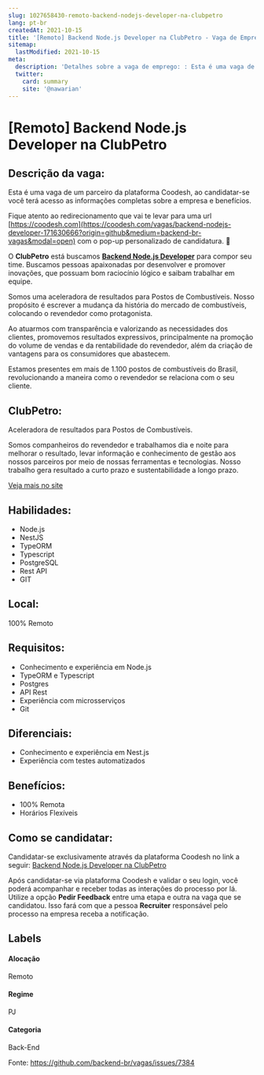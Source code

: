```yaml
---
slug: 1027658430-remoto-backend-nodejs-developer-na-clubpetro
lang: pt-br
createdAt: 2021-10-15
title: '[Remoto] Backend Node.js Developer na ClubPetro - Vaga de Emprego'
sitemap:
  lastModified: 2021-10-15
meta:
  description: 'Detalhes sobre a vaga de emprego: : Esta é uma vaga de um parceiro da plataforma Coodesh, ao candidatar-se você terá acesso as informações completas sobre a empresa e benefícios.  Fique atento ao redirecionamento que vai te levar para uma url [https://coodesh.com](https://coodesh.com/vagas/backend-nodejs-developer-171630666?origin=github&medium=backend-br-vagas&modal=open) com o pop-up personalizado de candidatura. 👋 <p>O <strong>ClubPetro</strong> está buscamos <strong><ins>Backend Node.js Developer</ins></strong> para compor seu time. Buscamos pessoas apaixonadas por desenvolver e promover inovações, que possuam bom raciocínio lógico e saibam trabalhar em equipe.</p> <p>Somos uma aceleradora de resultados para Postos de Combustíveis. Nosso propósito é escrever a mudança da história do mercado de combustíveis, colocando o revendedor como protagonista.</p> <p>Ao atuarmos com transparência e valorizando as necessidades dos clientes, promovemos resultados expressivos, principalmente na promoção do volume de vendas e da rentabilidade do revendedor, além da criação de vantagens para os consumidores que abastecem.</p> <p>Estamos presentes em mais de 1.100 postos de combustíveis do Brasil, revolucionando a maneira como o revendedor se relaciona com o seu cliente.</p>'
  twitter:
    card: summary
    site: '@nawarian'
---
```


# [Remoto] Backend Node.js Developer na ClubPetro

## Descrição da vaga: 
Esta é uma vaga de um parceiro da plataforma Coodesh, ao candidatar-se você terá acesso as informações completas sobre a empresa e benefícios.


Fique atento ao redirecionamento que vai te levar para uma url [https://coodesh.com](https://coodesh.com/vagas/backend-nodejs-developer-171630666?origin=github&medium=backend-br-vagas&modal=open) com o pop-up personalizado de candidatura. 👋
<p>O <strong>ClubPetro</strong> está buscamos <strong><ins>Backend Node.js Developer</ins></strong> para compor seu time. Buscamos pessoas apaixonadas por desenvolver e promover inovações, que possuam bom raciocínio lógico e saibam trabalhar em equipe.</p>
<p>Somos uma aceleradora de resultados para Postos de Combustíveis. Nosso propósito é escrever a mudança da história do mercado de combustíveis, colocando o revendedor como protagonista.</p>
<p>Ao atuarmos com transparência e valorizando as necessidades dos clientes, promovemos resultados expressivos, principalmente na promoção do volume de vendas e da rentabilidade do revendedor, além da criação de vantagens para os consumidores que abastecem.</p>
<p>Estamos presentes em mais de 1.100 postos de combustíveis do Brasil, revolucionando a maneira como o revendedor se relaciona com o seu cliente.</p>

## ClubPetro: 
 <p>Aceleradora de resultados para Postos de Combustíveis.&nbsp;</p>
<p>Somos companheiros do revendedor  e trabalhamos dia e noite para melhorar o resultado, levar informação e conhecimento de gestão aos nossos parceiros por meio de nossas ferramentas e tecnologias. Nosso trabalho gera resultado a curto prazo e sustentabilidade a longo prazo.&nbsp;</p><a href='https://coodesh.com/empresas/clubpetro'>Veja mais no site</a>

 ## Habilidades: 
 - Node.js 
- NestJS 
- TypeORM 
- Typescript 
- PostgreSQL 
- Rest API 
- GIT
## Local: 
 100% Remoto
## Requisitos: 
 - Conhecimento e experiência em Node.js 
- TypeORM e Typescript 
- Postgres 
- API Rest 
- Experiência com microsserviços 
- Git
## Diferenciais: 
 - Conhecimento e experiência em Nest.js 
- Experiência com testes automatizados
## Benefícios: 
 - 100% Remota 
- Horários Flexíveis
## Como se candidatar:
Candidatar-se exclusivamente através da plataforma Coodesh no link a seguir: [Backend Node.js Developer na ClubPetro](https://coodesh.com/vagas/backend-nodejs-developer-171630666?origin=github&medium=backend-br-vagas&modal=open)


Após candidatar-se via plataforma Coodesh e validar o seu login, você poderá acompanhar e receber todas as interações do processo por lá. Utilize a opção **Pedir Feedback** entre uma etapa e outra na vaga que se candidatou. Isso fará com que a pessoa **Recruiter** responsável pelo processo na empresa receba a notificação.
## Labels
#### Alocação
Remoto
#### Regime
PJ
#### Categoria
Back-End

Fonte: https://github.com/backend-br/vagas/issues/7384